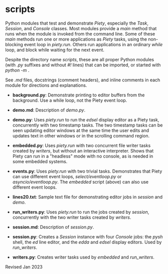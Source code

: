
scripts
=======

Python modules that test and demonstrate *Piety*, especially the
*Task*, *Session*, and *Console* classes.  Most modules
provide a *main* method that runs when the module is invoked from
the command line.  Some of these
*main* methods run one or more applications as *Piety* tasks, using the
non-blocking event loop in *piety.run*.  Others run
applications in an ordinary *while* loop, and block while waiting for
the next event.

Despite the directory name *scripts*, these are all proper Python
modules (with *.py* suffixes and without *#!* lines) that can be
imported, or started with *python -m* .

See *.md* files, docstrings (comment headers), and inline comments in
each module for directions and explanations.

- **background.py**: Demonstrate printing to editor buffers from
     the background.  Use a while loop, not the Piety event loop.

- **demo.md**: Description of *demo.py*.

- **demo.py**: Uses *piety.run* to run the *edsel* display editor
  as a Piety task, concurrently with two timestamp tasks.
  The two timestamp tasks can be seen updating editor
  windows at the same time the user edits and updates text in other
  windows or in the scrolling command region.

- **embedded.py**: Uses *piety.run* with two concurrent file
   writer tasks created by *writers*, but without an interactive
   interpreter.  Shows that Piety can run in a "headless" mode with no
   console, as is needed in some embedded systems.

- **events.py**: Uses *piety.run* with two trivial tasks. Demonstrates
  that Piety can use different event loops, *select/eventloop.py* or
  *asyncio/eventloop.py*. The *embedded* script (above) can also use
  different event loops.

- **lines20.txt**: Sample text file for demonstrating editor jobs
  in *session* and *demo*.

- **run_writers.py**: Uses *piety.run* to run the jobs created
    by *session*, concurrently with the two writer tasks created by
    *writers*.

- **session.md**: Description of *session.py*.

- **session.py**: Creates a *Session* instance with four *Console*
    jobs: the *pysh* shell, the *ed* line editor, and the *edda*
    and *edsel* display editors.  Used by *run_writers*.

- **writers.py**: Creates writer tasks used by *embedded* and
    *run_writers*.

Revised Jan 2023

